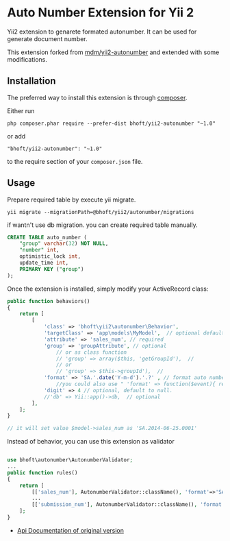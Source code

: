 Auto Number Extension for Yii 2
===============================

Yii2 extension to genarete formated autonumber. It can be used for generate
document number.

This extension forked from [mdm/yii2-autonumber](https://github.com/mdmsoft/yii2-autonumber) and extended with some modifications.

Installation
------------

The preferred way to install this extension is through [composer](http://getcomposer.org/download/).

Either run

```
php composer.phar require --prefer-dist bhoft/yii2-autonumber "~1.0"
```

or add

```
"bhoft/yii2-autonumber": "~1.0"
```

to the require section of your `composer.json` file.


Usage
-----

Prepare required table by execute yii migrate.

```
yii migrate --migrationPath=@bhoft/yii2/autonumber/migrations
```

if wantn't use db migration. you can create required table manually.

```sql
CREATE TABLE auto_number (
    "group" varchar(32) NOT NULL,
    "number" int,
    optimistic_lock int,
    update_time int,
    PRIMARY KEY ("group")
);
```

Once the extension is installed, simply modify your ActiveRecord class:

```php
public function behaviors()
{
	return [
		[
			'class' => 'bhoft\yii2\autonumber\Behavior',
			'targetClass' => 'app\models\MyModel',  // optional default OwnerClassname
			'attribute' => 'sales_num', // required
			'group' => 'groupAttribute', // optional
				// or as class function
	            // 'group' => array($this, 'getGroupId'),  // 
	            // or
	            // 'group' => $this->groupId'),  // 
			'format' => 'SA.'.date('Y-m-d').'.?' , // format auto number. '?' will be replaced with generated number
				//you could also use " 'format' => function($event){ return 'SA.'.date('Y-m-d').'.?' } "
			'digit' => 4 // optional, default to null.
			//'db' => Yii::app()->db,  // optional
		],
	];
}

// it will set value $model->sales_num as 'SA.2014-06-25.0001'
```

Instead of behavior, you can use this extension as validator

```php

use bhoft\autonumber\AutonumberValidator;
...
public function rules()
{
    return [
        [['sales_num'], AutonumberValidator::className(), 'format'=>'SA.'.date('Y-m-d').'.?'],
        ...
        [['submission_num'], AutonumberValidator::className(), 'format'=>'?', 'targetClass' => 'app\models\MyModel', 'group' => 'call_id'],
    ];
}
```

- [Api Documentation of original version](http://mdmsoft.github.io/yii2-autonumber/index.html)
